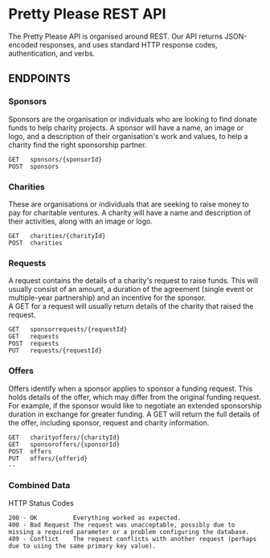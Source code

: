 # Pretty Please REST API

The Pretty Please API is organised around REST. Our API returns JSON-encoded responses, and uses standard HTTP response codes, authentication, and verbs.


## ENDPOINTS
### Sponsors
Sponsors are the organisation or individuals who are looking to find donate funds to help charity projects. A sponsor will have a name, an image or logo, and a description of their organisation's work and values, to help a charity find the right sponsorship partner.
```
GET   sponsors/{sponsorId}
POST  sponsors 
```

### Charities

These are organisations or individuals that are seeking to raise money to pay for charitable ventures. A charity will have a name and description of their activities, along with an image or logo. 
```
GET   charities/{charityId}
POST  charities 
```

### Requests
A request contains the details of a charity's request to raise funds. This will usually consist of an amount, a duration of the agreement (single event or multiple-year partnership) and an incentive for the sponsor.  
A GET for a request will usually return details of the charity that raised the request.
```
GET   sponsorrequests/{requestId} 
GET   requests
POST  requests
PUT   requests/{requestId} 
```

### Offers
Offers identify when a sponsor applies to sponsor a funding request. This holds details of the offer, which may differ from the original funding request. For example, if the sponsor would like to negotiate an extended sponsorship duration in exchange for greater funding.
A GET will return the full details of the offer, including sponsor, request and charity information.
```
GET   charityoffers/{charityId}
GET   sponsoroffers/{sponsorId}
POST  offers
PUT   offers/{offerid}
-- 
```


### Combined Data


HTTP Status Codes
```
200 - OK          Everything worked as expected.
400 - Bad Request The request was unacceptable, possibly due to missing a required parameter or a problem configuring the database.
409 - Conflict    The request conflicts with another request (perhaps due to using the same primary key value).
```
